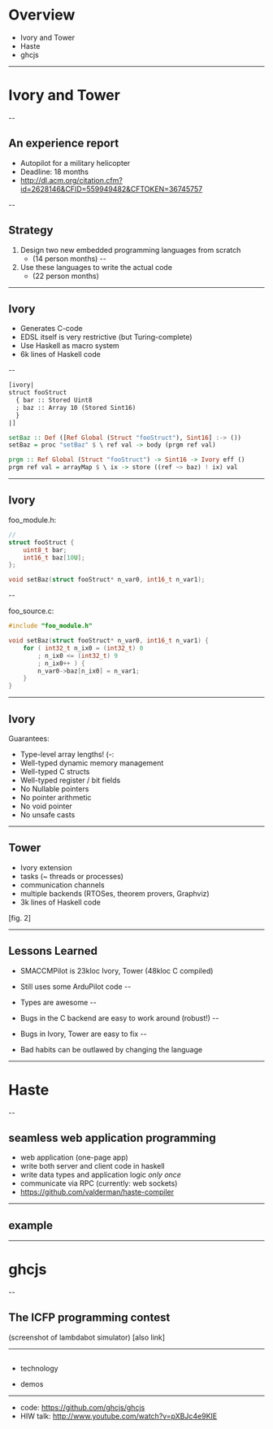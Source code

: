 
# Overview

- Ivory and Tower
- Haste
- ghcjs


---

# Ivory and Tower
--

## An experience report

- Autopilot for a military helicopter
- Deadline: 18 months
- http://dl.acm.org/citation.cfm?id=2628146&CFID=559949482&CFTOKEN=36745757

--

## Strategy

1. Design two new embedded programming languages from scratch
    - (14 person months)
--
2. Use these languages to write the actual code
    - (22 person months)

---

## Ivory

- Generates C-code
- EDSL itself is very restrictive (but Turing-complete)
- Use Haskell as macro system
- 6k lines of Haskell code

--

```haskell
[ivory|
struct fooStruct
  { bar :: Stored Uint8
  ; baz :: Array 10 (Stored Sint16)
  }
|]

setBaz :: Def ([Ref Global (Struct "fooStruct"), Sint16] :-> ())
setBaz = proc "setBaz" $ \ ref val -> body (prgm ref val)

prgm :: Ref Global (Struct "fooStruct") -> Sint16 -> Ivory eff ()
prgm ref val = arrayMap $ \ ix -> store ((ref ~> baz) ! ix) val
```

---

## Ivory

foo_module.h:
```c
//
struct fooStruct {
    uint8_t bar;
    int16_t baz[10U];
};

void setBaz(struct fooStruct* n_var0, int16_t n_var1);
```
--

foo_source.c:
```c
#include "foo_module.h"

void setBaz(struct fooStruct* n_var0, int16_t n_var1) {
    for ( int32_t n_ix0 = (int32_t) 0
        ; n_ix0 <= (int32_t) 9
        ; n_ix0++ ) {
        n_var0->baz[n_ix0] = n_var1;
    }
}
```

---

## Ivory

Guarantees:

- Type-level array lengths!  (-:
- Well-typed dynamic memory management
- Well-typed C structs
- Well-typed register / bit fields
- No Nullable pointers
- No pointer arithmetic
- No void pointer
- No unsafe casts

---

## Tower

- Ivory extension
- tasks (~ threads or processes)
- communication channels
- multiple backends (RTOSes, theorem provers, Graphviz)
- 3k lines of Haskell code

[fig. 2]

---

## Lessons Learned

- SMACCMPilot is 23kloc Ivory, Tower (48kloc C compiled)
- Still uses some ArduPilot code
--

- Types are awesome
--

- Bugs in the C backend are easy to work around (robust!)
--

- Bugs in Ivory, Tower are easy to fix
--

- Bad habits can be outlawed by changing the language


---

# Haste
--

## seamless web application programming

- web application (one-page app)
- write both server and client code in haskell
- write data types and application logic *only once*
- communicate via RPC (currently: web sockets)
- https://github.com/valderman/haste-compiler

---

## example


---

# ghcjs
--

## The ICFP programming contest

(screenshot of lambdabot simulator)
[also link]

---

##

- technology

- demos

---

- code: https://github.com/ghcjs/ghcjs
- HIW talk: http://www.youtube.com/watch?v=pXBJc4e9KIE
